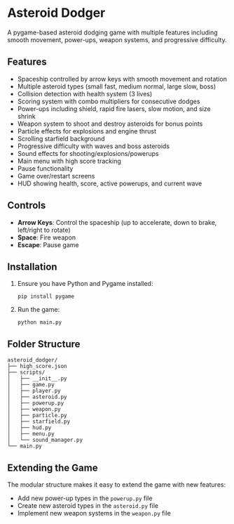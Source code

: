 # Asteroid Dodger

A pygame-based asteroid dodging game with multiple features including smooth movement, power-ups, weapon systems, and progressive difficulty.

## Features

- Spaceship controlled by arrow keys with smooth movement and rotation
- Multiple asteroid types (small fast, medium normal, large slow, boss)
- Collision detection with health system (3 lives)
- Scoring system with combo multipliers for consecutive dodges
- Power-ups including shield, rapid fire lasers, slow motion, and size shrink
- Weapon system to shoot and destroy asteroids for bonus points
- Particle effects for explosions and engine thrust
- Scrolling starfield background
- Progressive difficulty with waves and boss asteroids
- Sound effects for shooting/explosions/powerups
- Main menu with high score tracking
- Pause functionality
- Game over/restart screens
- HUD showing health, score, active powerups, and current wave

## Controls

- **Arrow Keys**: Control the spaceship (up to accelerate, down to brake, left/right to rotate)
- **Space**: Fire weapon
- **Escape**: Pause game

## Installation

1. Ensure you have Python and Pygame installed:
   ```
   pip install pygame
   ```

2. Run the game:
   ```
   python main.py
   ```

## Folder Structure

```
asteroid_dodger/
├── high_score.json
├── scripts/
│   ├── __init__.py
│   ├── game.py
│   ├── player.py
│   ├── asteroid.py
│   ├── powerup.py
│   ├── weapon.py
│   ├── particle.py
│   ├── starfield.py
│   ├── hud.py
│   ├── menu.py
│   └── sound_manager.py
└── main.py
```
## Extending the Game

The modular structure makes it easy to extend the game with new features:

- Add new power-up types in the `powerup.py` file
- Create new asteroid types in the `asteroid.py` file
- Implement new weapon systems in the `weapon.py` file
